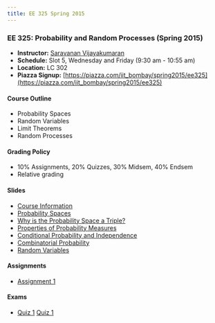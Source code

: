 ```yaml
---
title: EE 325 Spring 2015
---
```


### EE 325: Probability and Random Processes (Spring 2015)
  - **Instructor:** [Saravanan Vijayakumaran](http://www.ee.iitb.ac.in/~sarva)
  - **Schedule:** Slot 5, Wednesday and Friday (9:30 am - 10:55 am)
  - **Location:** LC 302
  - **Piazza Signup:** [https://piazza.com/iit_bombay/spring2015/ee325](https://piazza.com/iit_bombay/spring2015/ee325)


#### Course Outline

  - Probability Spaces
  - Random Variables
  - Limit Theorems
  - Random Processes


#### Grading Policy
  - 10% Assignments, 20% Quizzes, 30% Midsem, 40% Endsem
  - Relative grading

#### Slides
  - [Course Information](./2015/Slides/Outline.pdf)
  - [Probability Spaces](./2015/Slides/ProbabilitySpaces.pdf)
  - [Why is the Probability Space a Triple?](./2015/Slides/WhyProbSpaceTriple.pdf)
  - [Properties of Probability Measures](./2015/Slides/ProbabilityMeasureProperties.pdf)
  - [Conditional Probability and Independence](./2015/Slides/CondProbAndIndependence.pdf)
  - [Combinatorial Probability](./2015/Slides/CombinatorialProbability.pdf)
  - [Random Variables](./2015/Slides/RandomVariables.pdf)

#### Assignments
  - [Assignment 1](./2015/Assignments/assignment1.pdf)

#### Exams
  - [Quiz 1](./2015/Exams/quiz1a.pdf) [Quiz 1](./2015/Exams/quiz1b.pdf)
